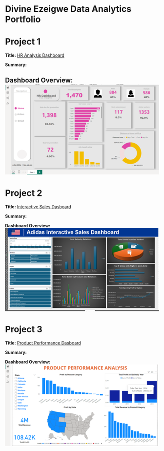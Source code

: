 # Divine Ezeigwe Data Analytics Portfolio
# Project 1

**Title:** [HR Analysis Dashboard](https://github.com/Ifeanyi-Ezeigwe/Data_Analytics)

**Summary:** 

**Dashboard Overview:**
![HR_Analytics.png](HR_Analytics.png)
-------------------------------------------------------------------------------------------------------------------------------------

# Project 2

**Title:** [Interactive Sales Dasboard](https://ifeanyi-ezeigwe.github.io/Data_Analytics/)

**Summary:**

**Dashboard Overview:**
![Adidas_Interactive_Dashboard.png](Adidas_Interactive_Dashboard.png)



# Project 3

**Title:** [Product Performance Dasboard](https://ifeanyi-ezeigwe.github.io/Data_Analytics/)

**Summary:**

**Dashboard Overview:**
![Sales_performance.png](Sales_performance.png)

